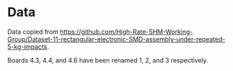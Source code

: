 # Data
Data copied from https://github.com/High-Rate-SHM-Working-Group/Dataset-11-rectangular-electronic-SMD-assembly-under-repeated-5-kg-impacts.

Boards 4.3, 4.4, and 4.6 have been renamed 1, 2, and 3 respectively.



